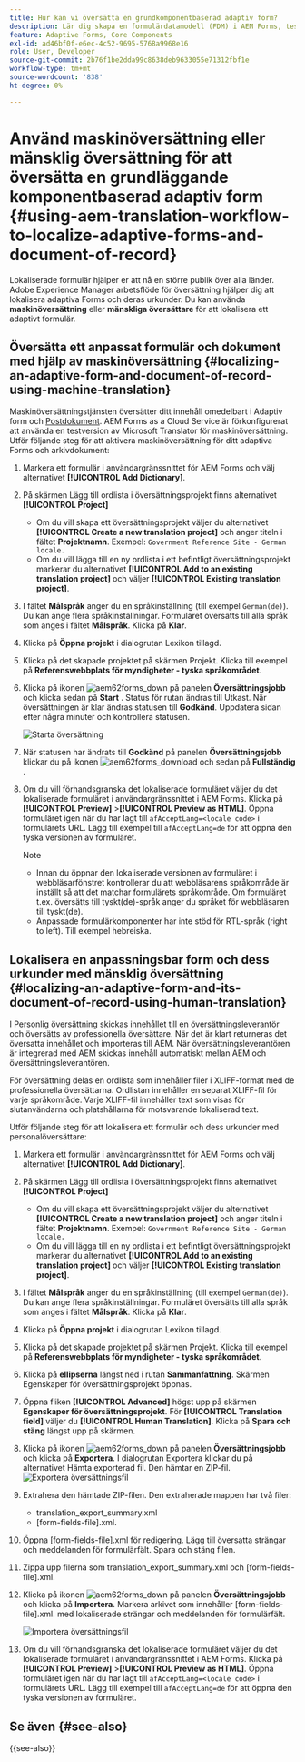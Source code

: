 ```yaml
---
title: Hur kan vi översätta en grundkomponentbaserad adaptiv form?
description: Lär dig skapa en formulärdatamodell (FDM) i AEM Forms, testa modellen med exempeldata och tjänster och konfigurera olika alternativ för en modell.
feature: Adaptive Forms, Core Components
exl-id: ad46bf0f-e6ec-4c52-9695-5768a9968e16
role: User, Developer
source-git-commit: 2b76f1be2dda99c8638deb9633055e71312fbf1e
workflow-type: tm+mt
source-wordcount: '838'
ht-degree: 0%

---
```


# Använd maskinöversättning eller mänsklig översättning för att översätta en grundläggande komponentbaserad adaptiv form {#using-aem-translation-workflow-to-localize-adaptive-forms-and-document-of-record}

Lokaliserade formulär hjälper er att nå en större publik över alla länder. Adobe Experience Manager arbetsflöde för översättning hjälper dig att lokalisera adaptiva Forms och deras urkunder. Du kan använda **maskinöversättning** eller **mänskliga översättare** för att lokalisera ett adaptivt formulär.

## Översätta ett anpassat formulär och dokument med hjälp av maskinöversättning {#localizing-an-adaptive-form-and-document-of-record-using-machine-translation}

Maskinöversättningstjänsten översätter ditt innehåll omedelbart i Adaptiv form och [Postdokument](/help/forms/generate-document-of-record-core-components.md). AEM Forms as a Cloud Service är förkonfigurerat att använda en testversion av Microsoft Translator för maskinöversättning. Utför följande steg för att aktivera maskinöversättning för ditt adaptiva Forms och arkivdokument:

1. Markera ett formulär i användargränssnittet för AEM Forms och välj alternativet **[!UICONTROL Add Dictionary]**.
1. På skärmen Lägg till ordlista i översättningsprojekt finns alternativet **[!UICONTROL Project]**

   * Om du vill skapa ett översättningsprojekt väljer du alternativet **[!UICONTROL Create a new translation project]** och anger titeln i fältet **Projektnamn**. Exempel: `Government Reference Site - German locale.`
   * Om du vill lägga till en ny ordlista i ett befintligt översättningsprojekt markerar du alternativet **[!UICONTROL Add to an existing translation project]** och väljer **[!UICONTROL Existing translation project]**.
1. I fältet **Målspråk** anger du en språkinställning (till exempel `German(de)`). Du kan ange flera språkinställningar. Formuläret översätts till alla språk som anges i fältet **Målspråk**. Klicka på **Klar**.
1. Klicka på **Öppna projekt** i dialogrutan Lexikon tillagd.
1. Klicka på det skapade projektet på skärmen Projekt. Klicka till exempel på **Referenswebbplats för myndigheter - tyska språkområdet**.
1. Klicka på ikonen ![aem62forms_down](assets/aem62forms_downarrow.png) på panelen **Översättningsjobb** och klicka sedan på **Start** . Status för rutan ändras till Utkast. När översättningen är klar ändras statusen till **Godkänd**. Uppdatera sidan efter några minuter och kontrollera statusen.

   ![Starta översättning](/help/forms/assets/adaptive-forms-core-components-start-translation.png)
1. När statusen har ändrats till **Godkänd** på panelen **Översättningsjobb** klickar du på ikonen ![aem62forms_download](assets/aem62forms_downarrow.png) och sedan på **Fullständig** .

1. Om du vill förhandsgranska det lokaliserade formuläret väljer du det lokaliserade formuläret i användargränssnittet i AEM Forms. Klicka på **[!UICONTROL Preview]** >**[!UICONTROL Preview as HTML]**. Öppna formuläret igen när du har lagt till `afAcceptLang=<locale code>` i formulärets URL. Lägg till exempel till `afAcceptLang=de` för att öppna den tyska versionen av formuläret.


   >[!NOTE]
   >
   >* Innan du öppnar den lokaliserade versionen av formuläret i webbläsarfönstret kontrollerar du att webbläsarens språkområde är inställt så att det matchar formulärets språkområde. Om formuläret t.ex. översätts till tyskt(de)-språk anger du språket för webbläsaren till tyskt(de).
   >* Anpassade formulärkomponenter har inte stöd för RTL-språk (right to left). Till exempel hebreiska.

<!-- 
   Along with the Adaptive form, the auto-generated document of record is also localized.

   For more information on Document of Record settings and configuration, see:

   [Document of Record Template](/help/forms/using/generate-document-of-record-for-non-xfa-based-adaptive-forms.md#p-document-of-record-template-configuration-p)

   [Document of Record settings](/help/forms/using/generate-document-of-record-for-non-xfa-based-adaptive-forms.md#p-document-of-record-settings-p)

1. [Customize the branding information of the document of record](/help/forms/using/generate-document-of-record-for-non-xfa-based-adaptive-forms.md) and ensure that the browser locale is set to the same language to which you have localized the Adaptive Form using machine language. The browser locale helps localize the branding information in the document of record.
1. To view the localized document of record, select Generate Preview. The document of record PDF is generated and opened in a new tab in your browser.

-->

## Lokalisera en anpassningsbar form och dess urkunder med mänsklig översättning {#localizing-an-adaptive-form-and-its-document-of-record-using-human-translation}

I Personlig översättning skickas innehållet till en översättningsleverantör och översätts av professionella översättare. När det är klart returneras det översatta innehållet och importeras till AEM. När översättningsleverantören är integrerad med AEM skickas innehåll automatiskt mellan AEM och översättningsleverantören.

För översättning delas en ordlista som innehåller filer i XLIFF-format med de professionella översättarna. Ordlistan innehåller en separat XLIFF-fil för varje språkområde. Varje XLIFF-fil innehåller text som visas för slutanvändarna och platshållarna för motsvarande lokaliserad text.

Utför följande steg för att lokalisera ett formulär och dess urkunder med personalöversättare:

1. Markera ett formulär i användargränssnittet för AEM Forms och välj alternativet **[!UICONTROL Add Dictionary]**.
1. På skärmen Lägg till ordlista i översättningsprojekt finns alternativet **[!UICONTROL Project]**

   * Om du vill skapa ett översättningsprojekt väljer du alternativet **[!UICONTROL Create a new translation project]** och anger titeln i fältet **Projektnamn**. Exempel: `Government Reference Site - German locale.`
   * Om du vill lägga till en ny ordlista i ett befintligt översättningsprojekt markerar du alternativet **[!UICONTROL Add to an existing translation project]** och väljer **[!UICONTROL Existing translation project]**.
1. I fältet **Målspråk** anger du en språkinställning (till exempel `German(de)`). Du kan ange flera språkinställningar. Formuläret översätts till alla språk som anges i fältet **Målspråk**. Klicka på **Klar**.
1. Klicka på **Öppna projekt** i dialogrutan Lexikon tillagd.
1. Klicka på det skapade projektet på skärmen Projekt. Klicka till exempel på **Referenswebbplats för myndigheter - tyska språkområdet**.
1. Klicka på **ellipserna** längst ned i rutan **Sammanfattning**. Skärmen Egenskaper för översättningsprojekt öppnas.
1. Öppna fliken **[!UICONTROL Advanced]** högst upp på skärmen **Egenskaper för översättningsprojekt**. För **[!UICONTROL Translation field]** väljer du **[!UICONTROL Human Translation]**. Klicka på **Spara och stäng** längst upp på skärmen.
1. Klicka på ikonen ![aem62forms_down](assets/aem62forms_downarrow.png) på panelen **Översättningsjobb** och klicka på **Exportera**. I dialogrutan Exportera klickar du på alternativet Hämta exporterad fil. Den hämtar en ZIP-fil.
   ![Exportera översättningsfil](/help/forms/assets/adaptive-forms-core-components-start-translation-export.png)
1. Extrahera den hämtade ZIP-filen. Den extraherade mappen har två filer:
   * translation_export_summary.xml
   * [form-fields-file].xml.
1. Öppna [form-fields-file].xml för redigering. Lägg till översatta strängar och meddelanden för formulärfält. Spara och stäng filen.
1. Zippa upp filerna som translation_export_summary.xml och [form-fields-file].xml.
1. Klicka på ikonen ![aem62forms_down](assets/aem62forms_downarrow.png) på panelen **Översättningsjobb** och klicka på **Importera**. Markera arkivet som innehåller [form-fields-file].xml. med lokaliserade strängar och meddelanden för formulärfält.

   ![Importera översättningsfil](/help/forms/assets/adaptive-forms-core-components-start-translation-import.png)

1. Om du vill förhandsgranska det lokaliserade formuläret väljer du det lokaliserade formuläret i användargränssnittet i AEM Forms. Klicka på **[!UICONTROL Preview]** >**[!UICONTROL Preview as HTML]**. Öppna formuläret igen när du har lagt till `afAcceptLang=<locale code>` i formulärets URL. Lägg till exempel till `afAcceptLang=de` för att öppna den tyska versionen av formuläret.

## Se även {#see-also}

{{see-also}}